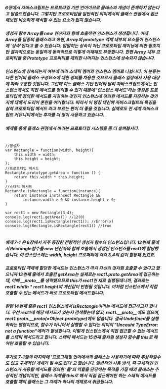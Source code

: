 ##### 6장에서 자바스크립트는 프로토타입 기반 언어이므로 클래스의 개념이 존재하지 않는다고 말씀드렸습니다. 그렇지만 프로토타입을 일반적인 의미에서의 클래스 관점에서 접근해보면 비슷하게 해석할 수 있는 요소가 없지 않습니다. 

##### 생성자 함수 Array를 new 연산자와 함께 호출하면 인스턴스가 생성됩니다. 이때 Array를 일종의 클래스라고 하면, Array의 prototype 객체 내부의 요소들이 인스턴스에 '상속'된다고 볼 수 있습니다. 엄밀히는 상속이 아닌 프로토타입 체이닝에 의한 참조지만 결과적으로는 동일하게 동작하므로 이렇게 이해해도 무방합니다. 한편 Array 내부 프로퍼티들 중 Prototype 프로퍼티를 제외한 나머지는 인스턴스에 상속되지 않습니다. 

##### 인스턴스에 상속되는지 여부에 따라 스태틱 멤버와 인스턴스 멤버로 나뉩니다. 이 분류는 다른 언어의 클래스 구성요소에 대한 정의를 차용한 것으로서 클래스 입장에서 사용 대상에 따라 구분한 것입니다. 그런데 여느 클래스 기반 언어와 달리 자바스크립트에서는 인스턴스에서도 직접 메서드를 정의할 수 있기 때문에 '인스턴스 메서드'라는 명칭은 프로토타입에 정의한 메서드를 지칭하는 것인지 인스턴스에 정의한 메서드를 지칭하는 것인지에 대해서 도리어 혼란을 야기합니다. 따라서 이 명칭 대신에 자바스크립트의 특징을 살려 프로토타입 메서드 라고 부르는 편이 더 좋을 것입니다. 실제로도 전 세계 자바스크립트 커뮤니티에서는 후자를 더 많이 사용하고 있습니다. 

##### 예제를 통해 클래스 관점에서 바라본 프로토타입 시스템을 좀 더 살펴봅시다. 

<pre>
<code>
//생성자
var Rectangle = function(width, height){
    this.width = width;
    this.height = height;
};
//프로토타입 메서드
Rectangle.prototype.getArea = function () {
    return this.width * this.height;
}
//스태틱 메서드
Rectangle.isRectangle = function(instance){
    return instance instanceof Rectangle &&
        instance.width > 0 && instance.height > 0;
}

var rect1 = new Rectangle(3,4);
console.log(rect1.getArea()) //12(0)
console.log(rect1.isRectangle(rect1)); //Error(x)
console.log(Rectangle.isRectangle(rect1)) //true
</code>
</pre>

##### 예제 7-1 은 6장에서 자주 등장한 전형적인 생성자 함수와 인스턴스입니다. 12번째 줄에서 Rectangle함수를 new 연산자와 함께 호출해서 생성된 인스턴스를 rect1에 할당했습니다. 이 인스턴스에는 width, height 프로퍼티에 각각 3,4의 값이 할당돼 있겠죠. 

##### 프로토타입 객체에 할당한 메서드는 인스턴스가 마치 자신의 것처럼 호출할 수 있다고 했으니까 13번째 줄에서 호출한 getArea는 실제로는 rect1.__proto__.getArea에 접근하는데, 이때 __proto__를 생략헀으므로 this가 rect1인 채로 실행됭테니까, 결과로는 rect1.width * rect1.height의 계산값이 반환될 것입니다. 이처럼 인스턴스에서 직접 호출할 수 있는 메서드가 바로 프로토타입 메서드입니다. 

##### 한편 14번째 줄은 rect1 인스턴스에서 isRectangle이라는 메서드에 접근하고자 합니다. 우선 rect1에 해당 메서드가 있는지 검색했는데 없고, rect1.__proto__에도 없으며, rect1.__proto__.__proto(=Object.prototype)에도 없습니다. 결국 Undefined를 실행하라는 명령이므로, 함수가 아니어서 실행할 수 없다는 의미의 "Uncauht TypeError: not a function"에러가 발생합니다. 이렇게 인스턴스에서 직접 접근할 수 없는 메서드를 스태틱 메서드라고 합니다. 스태틱 메서드는 15번째 줄처럼 생성자 함수를 this로 해야만 호출할 수 있습니다. 

##### 추가로 7-1절의 마지막에 '프로그래밍 언어에서의 클래스는 사용하기에 따라 추상적일수도 있고 구체적인 개체가 될 수도 있다'고 했습니다. 일반적인 사용 방식, 즉 구체적인 인스턴스가 사용할 메서드를 정의한 '틀'의 역할을 담당하는 목적을 가질 때의 클래스는 추상적인 개념이지만, 클래스 자체를 this로 해서 직접 접근해야만 하는 스태틱 메서드를 호출할 때의 클래스는 그 자체가 하나의 개체로서 취급됩니다. 